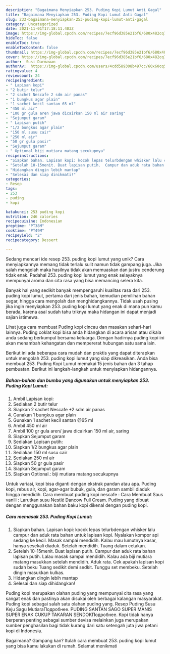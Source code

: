 ```yaml
---
description: "Bagaimana Menyiapkan 253. Puding Kopi Lumut Anti Gagal"
title: "Bagaimana Menyiapkan 253. Puding Kopi Lumut Anti Gagal"
slug: 233-bagaimana-menyiapkan-253-puding-kopi-lumut-anti-gagal
category: Uncategorized
date: 2021-11-01T17:18:11.403Z
image: https://img-global.cpcdn.com/recipes/7ecf96d385e21bf6/680x482cq70/253-puding-kopi-lumut-foto-resep-utama.jpg
hideToc: false
enableToc: true
enableTocContent: false
thumbnail: https://img-global.cpcdn.com/recipes/7ecf96d385e21bf6/680x482cq70/253-puding-kopi-lumut-foto-resep-utama.jpg
cover: https://img-global.cpcdn.com/recipes/7ecf96d385e21bf6/680x482cq70/253-puding-kopi-lumut-foto-resep-utama.jpg
author:  Susi Darmawan
authorAv:  https://img-global.cpcdn.com/users/4cdd589308b497cc/60x60cq50/avatar.jpg
ratingvalue: 4
reviewcount: 24
recipeingredient:
- " Lapisan kopi"
- "2 butir telur"
- "2 sachet Nescafe 2 sdm air panas"
- "1 bungkus agar plain"
- "1 sachet kecil santan 65 ml"
- "450 ml air"
- "100 gr gula aren jawa dicairkan 150 ml air saring"
- "Sejumput garam"
- " Lapisan putih"
- "1/2 bungkus agar plain"
- "150 ml susu cair"
- "250 ml air"
- "50 gr gula pasir"
- "Sejumput garam"
- " Optional biji mutiara matang secukupnya"
recipeinstructions:
- "Siapkan bahan. Lapisan kopi: kocok lepas telurbdengan whisker lalu campur dan aduk rata bahan untuk lapisan kopi.  Nyalakan kompor api sedang ke kecil. Masak sampai mendidih. Kalau mau lumutnya kasar, hanya sesekali diaduk. Setelah mendidih. Tuang dalam cetakan."
- "Setelah 10-15menit. Buat lapisan putih.  Campur dan aduk rata bahan lapisan putih. Lalau masak sampai mendidih. Kalau ada biji mutiara matang masukkan setelah mendidih. Aduk rata. Cek apakah lapisan kopi sudah beku Tuang sedikit demi sedkit. Tunggu set membeku. Setelah dingin masukkan kulkas."
- "Hidangkan dingin lebih mantap"
- "Selesai dan siap dinikmati!"
categories:
- Resep
tags:
- 253
- puding
- kopi

katakunci: 253 puding kopi 
nutrition: 246 calories
recipecuisine: Indonesian
preptime: "PT38M"
cooktime: "PT49M"
recipeyield: "2"
recipecategory: Dessert

---
```



Sedang mencari ide resep 253. puding kopi lumut yang unik? Cara menyiapkannya memang tidak terlalu sulit namun tidak gampang juga. Jika salah mengolah maka hasilnya tidak akan memuaskan dan justru cenderung tidak enak. Padahal 253. puding kopi lumut yang enak selayaknya mempunyai aroma dan cita rasa yang bisa memancing selera kita.


Banyak hal yang sedikit banyak mempengaruhi kualitas rasa dari 253. puding kopi lumut, pertama dari jenis bahan, kemudian pemilihan bahan segar, hingga cara mengolah dan menghidangkannya. Tidak usah pusing jika ingin menyiapkan 253. puding kopi lumut yang enak di mana pun kamu berada, karena asal sudah tahu triknya maka hidangan ini dapat menjadi sajian istimewa.

Lihat juga cara membuat Puding kopi cincau dan masakan sehari-hari lainnya. Puding coklat kopi bisa anda hidangkan di acara arisan atau dikala anda sedang berkumpul bersama keluarga. Dengan hadirnya puding kopi ini akan menambah kehangatan dan mempererat hubungan satu sama lain.


Berikut ini ada beberapa cara mudah dan praktis yang dapat diterapkan untuk mengolah 253. puding kopi lumut yang siap dikreasikan. Anda bisa membuat 253. Puding Kopi Lumut memakai 15 jenis bahan dan 3 tahap pembuatan. Berikut ini langkah-langkah untuk menyiapkan hidangannya.

<!--inarticleads1-->

##### Bahan-bahan dan bumbu yang digunakan untuk menyiapkan 253. Puding Kopi Lumut:

1. Ambil  Lapisan kopi:
1. Sediakan 2 butir telur
1. Siapkan 2 sachet Nescafe +2 sdm air panas
1. Gunakan 1 bungkus agar plain
1. Gunakan 1 sachet kecil santan @65 ml
1. Ambil 450 ml air
1. Ambil 100 gr gula aren/ jawa dicairkan 150 ml air, saring
1. Siapkan Sejumput garam
1. Sediakan  Lapisan putih:
1. Siapkan 1/2 bungkus agar plain
1. Sediakan 150 ml susu cair
1. Sediakan 250 ml air
1. Siapkan 50 gr gula pasir
1. Siapkan Sejumput garam
1. Siapkan  Optional.: biji mutiara matang secukupnya


Untuk variasi, kopi bisa diganti dengan ekstrak pandan atau apa. Puding kopi, rebus air, kopi, agar-agar bubuk, gula, dan garam sambil diaduk hingga mendidih. Cara membuat puding kopi nescafe : Cara Membuat Saus vanili : Larutkan susu Nestlé Dancow Full Cream. Puding yang dibuat dengan menggunakan bahan baku kopi dikenal dengan puding kopi. 

<!--inarticleads2-->

##### Cara memasak 253. Puding Kopi Lumut:

1. Siapkan bahan. Lapisan kopi: kocok lepas telurbdengan whisker lalu campur dan aduk rata bahan untuk lapisan kopi.  Nyalakan kompor api sedang ke kecil. Masak sampai mendidih. Kalau mau lumutnya kasar, hanya sesekali diaduk. Setelah mendidih. Tuang dalam cetakan.
1. Setelah 10-15menit. Buat lapisan putih.  Campur dan aduk rata bahan lapisan putih. Lalau masak sampai mendidih. Kalau ada biji mutiara matang masukkan setelah mendidih. Aduk rata. Cek apakah lapisan kopi sudah beku Tuang sedikit demi sedkit. Tunggu set membeku. Setelah dingin masukkan kulkas.
1. Hidangkan dingin lebih mantap
1. Selesai dan siap dihidangkan!

Puding kopi merupakan olahan puding yang mempunyai cita rasa yang sangat enak dan pastinya akan disukai oleh berbagai kalangan masyarakat. Puding kopi sebagai salah satu olahan puding yang. Resep Puding Susu Keju Sagu MutiaraПодробнее. PUDING SANTAN SAGO SUPER MANIS SUPER ENAK CUKUP TAKARAN SENDOKПодробнее. Kopi tidak hanya berperan penting sebagai sumber devisa melainkan juga merupakan sumber penghasilan bagi tidak kurang dari satu setengah juta jiwa petani kopi di Indonesia. 

Bagaimana? Gampang kan? Itulah cara membuat 253. puding kopi lumut yang bisa kamu lakukan di rumah. Selamat menikmati
